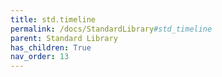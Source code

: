 ```yaml
---
title: std.timeline
permalink: /docs/StandardLibrary#std_timeline
parent: Standard Library
has_children: True
nav_order: 13
---
```

